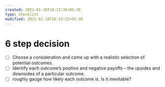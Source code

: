 ```yaml
---
created: 2021-01-16T10:13:36+05:30
type: Checklist
modified: 2021-01-16T10:15:52+05:30
---
```


# 6 step decision

- [ ] Choose a consideration and come up with a realistic selection of potential outcomes.
- [ ] Identify each outcome’s positive and negative payoffs – the upsides and downsides of a particular outcome.
- [ ] roughly gauge how likely each outcome is. Is it inevitable? 
